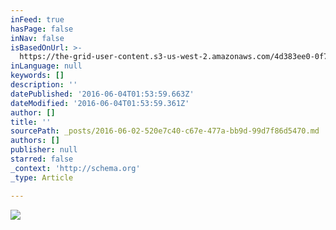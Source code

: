 ```yaml
---
inFeed: true
hasPage: false
inNav: false
isBasedOnUrl: >-
  https://the-grid-user-content.s3-us-west-2.amazonaws.com/4d383ee0-0f72-464d-adbb-0705b4a4a65c.jpg
inLanguage: null
keywords: []
description: ''
datePublished: '2016-06-04T01:53:59.663Z'
dateModified: '2016-06-04T01:53:59.361Z'
author: []
title: ''
sourcePath: _posts/2016-06-02-520e7c40-c67e-477a-bb9d-99d7f86d5470.md
authors: []
publisher: null
starred: false
_context: 'http://schema.org'
_type: Article

---
```

![](https://the-grid-user-content.s3-us-west-2.amazonaws.com/4d383ee0-0f72-464d-adbb-0705b4a4a65c.jpg)
